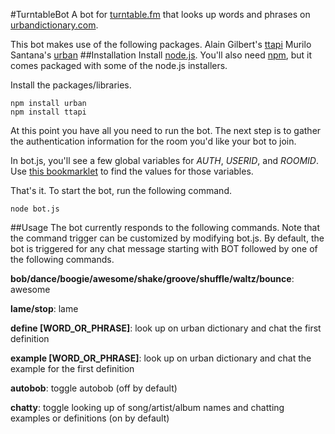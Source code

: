 #TurntableBot
A bot for [turntable.fm](http://turntable.fm) that looks up words and phrases on
[urbandictionary.com](http://www.urbandictionary.com/).

This bot makes use of the following packages.
Alain Gilbert's [ttapi](https://github.com/alaingilbert/Turntable-API)
Murilo Santana's [urban](https://github.com/mvrilo/urban)
##Installation
Install [node.js](http://nodejs.org/).  You'll also need [npm](http://npmjs.org/), but it
comes packaged with some of the node.js installers.

Install the packages/libraries.

    npm install urban
    npm install ttapi

At this point you have all you need to run the bot.  The next step is to
gather the authentication information for the room you'd like your bot
to join.

In bot.js, you'll see a few global variables for *AUTH*, *USERID*, and
*ROOMID*.  Use [this bookmarklet](http://alaingilbert.github.com/Turntable-API/bookmarklet.html) to find the values for those variables.

That's it.  To start the bot, run the following command.

    node bot.js

##Usage
The bot currently responds to the following commands.  Note that the
command trigger can be customized by modifying bot.js.  By default, the
bot is triggered for any chat message starting with BOT followed by one
of the following commands.

**bob/dance/boogie/awesome/shake/groove/shuffle/waltz/bounce**: awesome

**lame/stop**: lame

**define [WORD_OR_PHRASE]**: look up on urban dictionary and chat the first
definition

**example [WORD_OR_PHRASE]**: look up on urban dictionary and chat the
example for the first definition

**autobob**: toggle autobob (off by default)

**chatty**: toggle looking up of song/artist/album names and chatting
examples or definitions (on by default)
